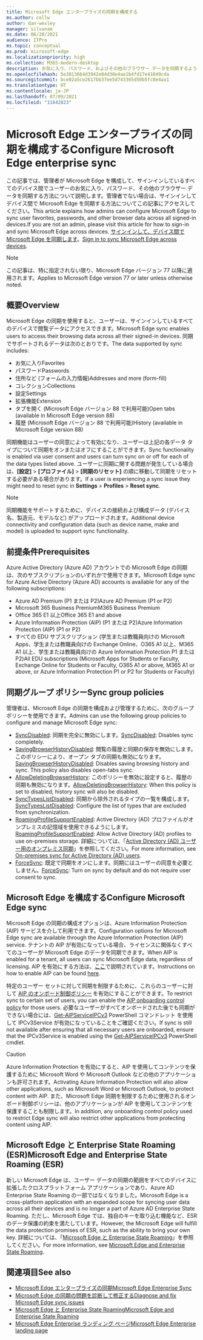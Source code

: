 ```yaml
---
title: Microsoft Edge エンタープライズの同期を構成する
ms.author: collw
author: dan-wesley
manager: silvanam
ms.date: 06/28/2021
audience: ITPro
ms.topic: conceptual
ms.prod: microsoft-edge
ms.localizationpriority: high
ms.collection: M365-modern-desktop
description: お気に入り、パスワード、およびその他のブラウザー データを同期するように Microsoft Edge を構成するための管理者およびユーザー オプション。
ms.openlocfilehash: 5e3813664d3942e84d38e4ae1b4fd17e41049cda
ms.sourcegitcommit: bce02a5ce2617bb37ee5d743365d50b5fc8e4aa1
ms.translationtype: HT
ms.contentlocale: ja-JP
ms.lasthandoff: 07/09/2021
ms.locfileid: "11642823"
---
```

# <a name="configure-microsoft-edge-enterprise-sync"></a><span data-ttu-id="7d458-103">Microsoft Edge エンタープライズの同期を構成する</span><span class="sxs-lookup"><span data-stu-id="7d458-103">Configure Microsoft Edge enterprise sync</span></span>

<span data-ttu-id="7d458-104">この記事では、管理者が Microsoft Edge を構成して、サインインしているすべてのデバイス間でユーザーのお気に入り、パスワード、その他のブラウザー データを同期する方法について説明します。管理者でない場合は、サインインしてデバイス間で Microsoft Edge を同期する方法についてこの記事にアクセスしてください。</span><span class="sxs-lookup"><span data-stu-id="7d458-104">This article explains how admins can configure Microsoft Edge to sync user favorites, passwords, and other browser data across all signed-in devices.If you are not an admin, please visit this article for how to sign-in and sync Microsoft Edge across devices.</span></span> <span data-ttu-id="7d458-105">[サインインして、デバイス間で Microsoft Edge を同期します](https://support.microsoft.com/microsoft-edge/sign-in-to-sync-microsoft-edge-across-devices-e6ffa79b-ed52-aa32-47e2-5d5597fe4674)。</span><span class="sxs-lookup"><span data-stu-id="7d458-105">[Sign in to sync Microsoft Edge across devices](https://support.microsoft.com/microsoft-edge/sign-in-to-sync-microsoft-edge-across-devices-e6ffa79b-ed52-aa32-47e2-5d5597fe4674).</span></span>

> [!NOTE]
> <span data-ttu-id="7d458-106">この記事は、特に指定されない限り、Microsoft Edge バージョン 77 以降に適用されます。</span><span class="sxs-lookup"><span data-stu-id="7d458-106">Applies to Microsoft Edge version 77 or later unless otherwise noted.</span></span>

## <a name="overview"></a><span data-ttu-id="7d458-107">概要</span><span class="sxs-lookup"><span data-stu-id="7d458-107">Overview</span></span>

<span data-ttu-id="7d458-108">Microsoft Edge の同期を使用すると、ユーザーは、サインインしているすべてのデバイスで閲覧データにアクセスできます。</span><span class="sxs-lookup"><span data-stu-id="7d458-108">Microsoft Edge sync enables users to access their browsing data across all their signed-in devices.</span></span> <span data-ttu-id="7d458-109">同期でサポートされるデータは次のとおりです。</span><span class="sxs-lookup"><span data-stu-id="7d458-109">The data supported by sync includes:</span></span>

- <span data-ttu-id="7d458-110">お気に入り</span><span class="sxs-lookup"><span data-stu-id="7d458-110">Favorites</span></span>
- <span data-ttu-id="7d458-111">パスワード</span><span class="sxs-lookup"><span data-stu-id="7d458-111">Passwords</span></span>
- <span data-ttu-id="7d458-112">住所など (フォームの入力情報)</span><span class="sxs-lookup"><span data-stu-id="7d458-112">Addresses and more (form-fill)</span></span>
- <span data-ttu-id="7d458-113">コレクション</span><span class="sxs-lookup"><span data-stu-id="7d458-113">Collections</span></span>
- <span data-ttu-id="7d458-114">設定</span><span class="sxs-lookup"><span data-stu-id="7d458-114">Settings</span></span>
- <span data-ttu-id="7d458-115">拡張機能</span><span class="sxs-lookup"><span data-stu-id="7d458-115">Extension</span></span>
- <span data-ttu-id="7d458-116">タブを開く (Microsoft Edge バージョン 88 で利用可能)</span><span class="sxs-lookup"><span data-stu-id="7d458-116">Open tabs (available in Microsoft Edge version 88)</span></span>
- <span data-ttu-id="7d458-117">履歴 (Microsoft Edge バージョン 88 で利用可能)</span><span class="sxs-lookup"><span data-stu-id="7d458-117">History (available in Microsoft Edge version 88)</span></span>

<span data-ttu-id="7d458-118">同期機能はユーザーの同意によって有効になり、ユーザーは上記の各データ タイプについて同期をオンまたはオフにすることができます。</span><span class="sxs-lookup"><span data-stu-id="7d458-118">Sync functionality is enabled via user consent and users can turn sync on or off for each of the data types listed above.</span></span> <span data-ttu-id="7d458-119">ユーザーに同期に関する問題が発生している場合は、**[設定]** > **[プロファイル]** > **[同期のリセット]** の順に移動して同期をリセットする必要がある場合があります。</span><span class="sxs-lookup"><span data-stu-id="7d458-119">If a user is experiencing a sync issue they might need to reset sync in **Settings** > **Profiles** > **Reset sync**.</span></span>

> [!NOTE]
> <span data-ttu-id="7d458-120">同期機能をサポートするために、デバイスの接続および構成データ (デバイス名、製造元、モデルなど) がアップロードされます。</span><span class="sxs-lookup"><span data-stu-id="7d458-120">Additional device connectivity and configuration data (such as device name, make and model) is uploaded to support sync functionality.</span></span>

## <a name="prerequisites"></a><span data-ttu-id="7d458-121">前提条件</span><span class="sxs-lookup"><span data-stu-id="7d458-121">Prerequisites</span></span>

<span data-ttu-id="7d458-122">Azure Active Directory (Azure AD) アカウントでの Microsoft Edge の同期は、次のサブスクリプションのいずれかで使用できます。</span><span class="sxs-lookup"><span data-stu-id="7d458-122">Microsoft Edge sync for Azure Active Directory (Azure AD) accounts is available for any of the following subscriptions:</span></span>

- <span data-ttu-id="7d458-123">Azure AD Premium (P1 または P2)</span><span class="sxs-lookup"><span data-stu-id="7d458-123">Azure AD Premium (P1 or P2)</span></span>
- <span data-ttu-id="7d458-124">Microsoft 365 Business Premium</span><span class="sxs-lookup"><span data-stu-id="7d458-124">M365 Business Premium</span></span>
- <span data-ttu-id="7d458-125">Office 365 E1 以上</span><span class="sxs-lookup"><span data-stu-id="7d458-125">Office 365 E1 and above</span></span>
- <span data-ttu-id="7d458-126">Azure Information Protection (AIP) (P1 または P2)</span><span class="sxs-lookup"><span data-stu-id="7d458-126">Azure Information Protection (AIP) (P1 or P2)</span></span>
- <span data-ttu-id="7d458-127">すべての EDU サブスクリプション (学生または教職員向けの Microsoft Apps、学生または教職員向けの Exchange Online、O365 A1 以上、M365 A1 以上、学生または教職員向けの Azure Information Protection P1 または P2)</span><span class="sxs-lookup"><span data-stu-id="7d458-127">All EDU subscriptions (Microsoft Apps for Students or Faculty, Exchange Online for Students or Faculty, O365 A1 or above, M365 A1 or above, or Azure Information Protection P1 or P2 for Students or Faculty)</span></span>

## <a name="sync-group-policies"></a><span data-ttu-id="7d458-128">同期グループ ポリシー</span><span class="sxs-lookup"><span data-stu-id="7d458-128">Sync group policies</span></span>

<span data-ttu-id="7d458-129">管理者は、Microsoft Edge の同期を構成および管理するために、次のグループ ポリシーを使用できます。</span><span class="sxs-lookup"><span data-stu-id="7d458-129">Admins can use the following group policies to configure and manage Microsoft Edge sync:</span></span>

- <span data-ttu-id="7d458-130">[SyncDisabled](./microsoft-edge-policies.md#syncdisabled): 同期を完全に無効にします。</span><span class="sxs-lookup"><span data-stu-id="7d458-130">[SyncDisabled](./microsoft-edge-policies.md#syncdisabled): Disables sync completely.</span></span>
- <span data-ttu-id="7d458-131">[SavingBrowserHistoryDisabled](./microsoft-edge-policies.md#savingbrowserhistorydisabled): 閲覧の履歴と同期の保存を無効にします。このポリシーにより、オープン タブの同期も無効になります。</span><span class="sxs-lookup"><span data-stu-id="7d458-131">[SavingBrowserHistoryDisabled](./microsoft-edge-policies.md#savingbrowserhistorydisabled): Disables saving browsing history and sync. This policy also disables open-tabs sync.</span></span>
- <span data-ttu-id="7d458-132">[AllowDeletingBrowserHistory](./microsoft-edge-policies.md#allowdeletingbrowserhistory): このポリシーを無効に設定すると、履歴の同期も無効になります。</span><span class="sxs-lookup"><span data-stu-id="7d458-132">[AllowDeletingBrowserHistory](./microsoft-edge-policies.md#allowdeletingbrowserhistory): When this policy is set to disabled, history sync will also be disabled.</span></span>
- <span data-ttu-id="7d458-133">[SyncTypesListDisabled](./microsoft-edge-policies.md#synctypeslistdisabled): 同期から除外されるタイプの一覧を構成します。</span><span class="sxs-lookup"><span data-stu-id="7d458-133">[SyncTypesListDisabled](./microsoft-edge-policies.md#synctypeslistdisabled): Configure the list of types that are excluded from synchronization.</span></span>
- <span data-ttu-id="7d458-134">[RoamingProfileSupportEnabled](./microsoft-edge-policies.md#roamingprofilesupportenabled): Active Directory (AD) プロファイルがオンプレミスの記憶域を使用できるようにします。</span><span class="sxs-lookup"><span data-stu-id="7d458-134">[RoamingProfileSupportEnabled](./microsoft-edge-policies.md#roamingprofilesupportenabled): Allow Active Directory (AD) profiles to use on-premises storage.</span></span> <span data-ttu-id="7d458-135">詳細については、「[Active Directory (AD) ユーザー用のオンプレミス同期](./microsoft-edge-on-premises-sync.md)」を参照してください。</span><span class="sxs-lookup"><span data-stu-id="7d458-135">For more information, see [On-premises sync for Active Directory (AD) users](./microsoft-edge-on-premises-sync.md).</span></span>
- <span data-ttu-id="7d458-136">[ForceSync](/deployedge/microsoft-edge-policies#forcesync): 既定で同期をオンにします。同期にはユーザーの同意を必要としません。</span><span class="sxs-lookup"><span data-stu-id="7d458-136">[ForceSync](/deployedge/microsoft-edge-policies#forcesync): Turn on sync by default and do not require user consent to sync.</span></span>  

## <a name="configure-microsoft-edge-sync"></a><span data-ttu-id="7d458-137">Microsoft Edge を構成する</span><span class="sxs-lookup"><span data-stu-id="7d458-137">Configure Microsoft Edge sync</span></span>

<span data-ttu-id="7d458-138">Microsoft Edge の同期の構成オプションは、Azure Information Protection (AIP) サービスを介して利用できます。</span><span class="sxs-lookup"><span data-stu-id="7d458-138">Configuration options for Microsoft Edge sync are available through the Azure Information Protection (AIP) service.</span></span> <span data-ttu-id="7d458-139">テナントの AIP が有効になっている場合、ライセンスに関係なくすべてのユーザーが Microsoft Edge のデータを同期できます。</span><span class="sxs-lookup"><span data-stu-id="7d458-139">When AIP is enabled for a tenant, all users can sync Microsoft Edge data, regardless of licensing.</span></span> <span data-ttu-id="7d458-140">AIP を有効にする方法は、[ここ](/azure/information-protection/activate-office365)で説明されています。</span><span class="sxs-lookup"><span data-stu-id="7d458-140">Instructions on how to enable AIP can be found [here](/azure/information-protection/activate-office365).</span></span>

<span data-ttu-id="7d458-141">特定のユーザー セットに対して同期を制限するために、これらのユーザーに対して [AIP のオンボード制御ポリシー](/powershell/module/aipservice/set-aipserviceonboardingcontrolpolicy?preserve-view=true&view=azureipps) を有効にすることができます。</span><span class="sxs-lookup"><span data-stu-id="7d458-141">To restrict sync to certain set of users, you can enable the [AIP onboarding control policy](/powershell/module/aipservice/set-aipserviceonboardingcontrolpolicy?preserve-view=true&view=azureipps) for those users.</span></span> <span data-ttu-id="7d458-142">必要なユーザーがすべてオンボードされた後でも同期ができない場合には、[Get-AIPServiceIPCv3](/powershell/module/aipservice/get-aipserviceipcv3?preserve-view=true&view=azureipps) PowerShell コマンドレット を使用して IPCv3Service が有効になっていることをご確認ください。</span><span class="sxs-lookup"><span data-stu-id="7d458-142">If sync is still not available after ensuring that all necessary users are onboarded, ensure that the IPCv3Service is enabled using the [Get-AIPServiceIPCv3](/powershell/module/aipservice/get-aipserviceipcv3?preserve-view=true&view=azureipps)  PowerShell cmdlet.</span></span>

> [!CAUTION]
> <span data-ttu-id="7d458-143">Azure Information Protection を有効にすると、AIP を使用してコンテンツを保護するために Microsoft Word や Microsoft Outlook などの他のアプリケーションも許可されます。</span><span class="sxs-lookup"><span data-stu-id="7d458-143">Activating Azure Information Protection will also allow other applications, such as Microsoft Word or Microsoft Outlook, to protect content with AIP.</span></span> <span data-ttu-id="7d458-144">また、Microsoft Edge 同期を制限するために使用されるオンボード制御ポリシーは、他のアプリケーションが AIP を使用してコンテンツを保護することも制限します。</span><span class="sxs-lookup"><span data-stu-id="7d458-144">In addition, any onboarding control policy used to restrict Edge sync will also restrict other applications from protecting content using AIP.</span></span>

## <a name="microsoft-edge-and-enterprise-state-roaming-esr"></a><span data-ttu-id="7d458-145">Microsoft Edge と Enterprise State Roaming (ESR)</span><span class="sxs-lookup"><span data-stu-id="7d458-145">Microsoft Edge and Enterprise State Roaming (ESR)</span></span>

<span data-ttu-id="7d458-146">新しい Microsoft Edge は、ユーザー データの同期の範囲をすべてのデバイスに拡張したクロスプラットフォーム アプリケーションであり、Azure AD Enterprise State Roaming の一部ではなくなりました。</span><span class="sxs-lookup"><span data-stu-id="7d458-146">Microsoft Edge is a cross-platform application with an expanded scope for syncing user data across all their devices and is no longer a part of Azure AD Enterprise State Roaming.</span></span> <span data-ttu-id="7d458-147">ただし、Microsoft Edge では、独自のキーを取り込む機能など、ESR のデータ保護の約束を満たしています。</span><span class="sxs-lookup"><span data-stu-id="7d458-147">However, the Microsoft Edge will fulfill the data protection promises of ESR, such as the ability to bring your own key.</span></span> <span data-ttu-id="7d458-148">詳細については、「[Microsoft Edge と Enterprise State Roaming](microsoft-edge-enterprise-state-roaming.md)」を参照してください。</span><span class="sxs-lookup"><span data-stu-id="7d458-148">For more information, see [Microsoft Edge and Enterprise State Roaming](microsoft-edge-enterprise-state-roaming.md).</span></span>

## <a name="see-also"></a><span data-ttu-id="7d458-149">関連項目</span><span class="sxs-lookup"><span data-stu-id="7d458-149">See also</span></span>

- [<span data-ttu-id="7d458-150">Microsoft Edge エンタープライズの同期</span><span class="sxs-lookup"><span data-stu-id="7d458-150">Microsoft Edge Enterprise Sync</span></span>](microsoft-edge-enterprise-sync.md)
- [<span data-ttu-id="7d458-151">Microsoft Edge の同期の問題を診断して修正する</span><span class="sxs-lookup"><span data-stu-id="7d458-151">Diagnose and fix Microsoft Edge sync issues</span></span>](microsoft-edge-troubleshoot-enterprise-sync.md)
- [<span data-ttu-id="7d458-152">Microsoft Edge と Enterprise State Roaming</span><span class="sxs-lookup"><span data-stu-id="7d458-152">Microsoft Edge and Enterprise State Roaming</span></span>](microsoft-edge-enterprise-state-roaming.md)
- [<span data-ttu-id="7d458-153">Microsoft Edge Enterprise ランディング ページ</span><span class="sxs-lookup"><span data-stu-id="7d458-153">Microsoft Edge Enterprise landing page</span></span>](https://aka.ms/EdgeEnterprise)